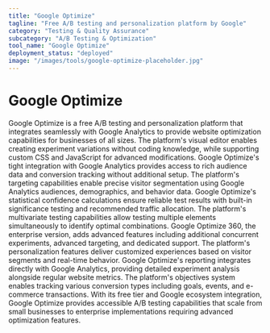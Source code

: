 ```yaml
---
title: "Google Optimize"
tagline: "Free A/B testing and personalization platform by Google"
category: "Testing & Quality Assurance"
subcategory: "A/B Testing & Optimization"
tool_name: "Google Optimize"
deployment_status: "deployed"
image: "/images/tools/google-optimize-placeholder.jpg"
---
```


# Google Optimize

Google Optimize is a free A/B testing and personalization platform that integrates seamlessly with Google Analytics to provide website optimization capabilities for businesses of all sizes. The platform's visual editor enables creating experiment variations without coding knowledge, while supporting custom CSS and JavaScript for advanced modifications. Google Optimize's tight integration with Google Analytics provides access to rich audience data and conversion tracking without additional setup. The platform's targeting capabilities enable precise visitor segmentation using Google Analytics audiences, demographics, and behavior data. Google Optimize's statistical confidence calculations ensure reliable test results with built-in significance testing and recommended traffic allocation. The platform's multivariate testing capabilities allow testing multiple elements simultaneously to identify optimal combinations. Google Optimize 360, the enterprise version, adds advanced features including additional concurrent experiments, advanced targeting, and dedicated support. The platform's personalization features deliver customized experiences based on visitor segments and real-time behavior. Google Optimize's reporting integrates directly with Google Analytics, providing detailed experiment analysis alongside regular website metrics. The platform's objectives system enables tracking various conversion types including goals, events, and e-commerce transactions. With its free tier and Google ecosystem integration, Google Optimize provides accessible A/B testing capabilities that scale from small businesses to enterprise implementations requiring advanced optimization features.
